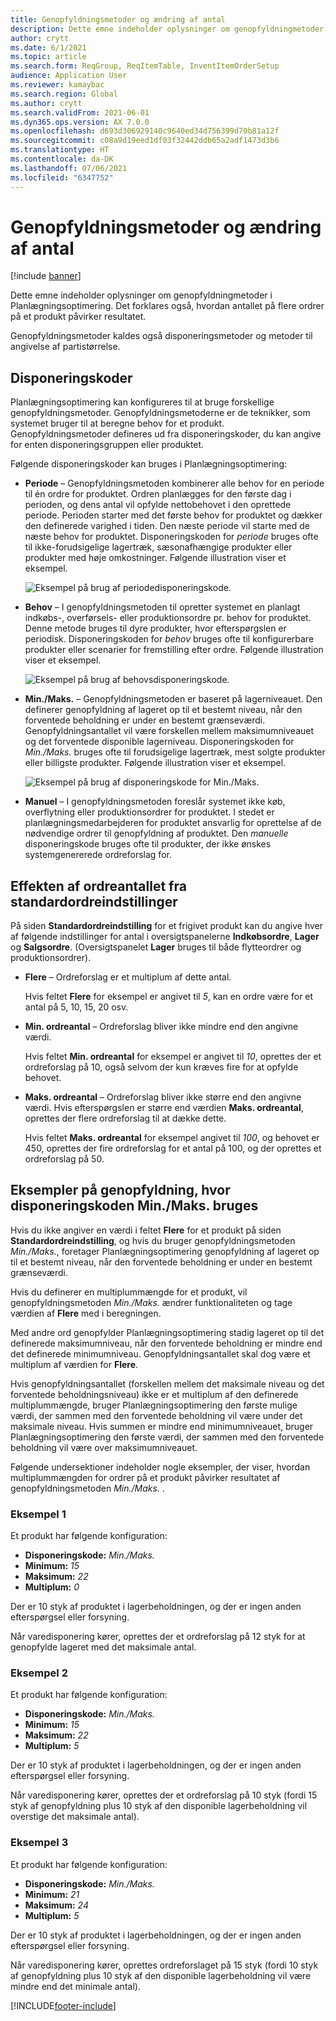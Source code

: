 ```yaml
---
title: Genopfyldningsmetoder og ændring af antal
description: Dette emne indeholder oplysninger om genopfyldningmetoder i Planlægningsoptimering. Det forklares også, hvordan antallet på flere ordrer på et produkt påvirker resultatet.
author: crytt
ms.date: 6/1/2021
ms.topic: article
ms.search.form: ReqGroup, ReqItemTable, InventItemOrderSetup
audience: Application User
ms.reviewer: kamaybac
ms.search.region: Global
ms.author: crytt
ms.search.validFrom: 2021-06-01
ms.dyn365.ops.version: AX 7.0.0
ms.openlocfilehash: d693d306929140c9640ed34d756399d70b81a12f
ms.sourcegitcommit: c08a9d19eed1df03f32442ddb65a2adf1473d3b6
ms.translationtype: HT
ms.contentlocale: da-DK
ms.lasthandoff: 07/06/2021
ms.locfileid: "6347752"
---
```

# <a name="replenishment-methods-and-quantity-modification"></a>Genopfyldningsmetoder og ændring af antal

[!include [banner](../../includes/banner.md)]

Dette emne indeholder oplysninger om genopfyldningmetoder i Planlægningsoptimering. Det forklares også, hvordan antallet på flere ordrer på et produkt påvirker resultatet.

Genopfyldningsmetoder kaldes også disponeringsmetoder og metoder til angivelse af partistørrelse.

## <a name="coverage-codes"></a>Disponeringskoder

Planlægningsoptimering kan konfigureres til at bruge forskellige genopfyldningsmetoder. Genopfyldningsmetoderne er de teknikker, som systemet bruger til at beregne behov for et produkt. Genopfyldningsmetoder defineres ud fra disponeringskoder, du kan angive for enten disponeringsgruppen eller produktet.

Følgende disponeringskoder kan bruges i Planlægningsoptimering:

- **Periode** – Genopfyldningsmetoden kombinerer alle behov for en periode til én ordre for produktet. Ordren planlægges for den første dag i perioden, og dens antal vil opfylde nettobehovet i den oprettede periode. Perioden starter med det første behov for produktet og dækker den definerede varighed i tiden. Den næste periode vil starte med de næste behov for produktet. Disponeringskoden for *periode* bruges ofte til ikke-forudsigelige lagertræk, sæsonafhængige produkter eller produkter med høje omkostninger. Følgende illustration viser et eksempel.

    ![Eksempel på brug af periodedisponeringskode.](./media/coverage-code-period.png "Eksempel på brug af periodedisponeringskode")

- **Behov** – I genopfyldningsmetoden til opretter systemet en planlagt indkøbs-, overførsels- eller produktionsordre pr. behov for produktet. Denne metode bruges til dyre produkter, hvor efterspørgslen er periodisk. Disponeringskoden for *behov* bruges ofte til konfigurerbare produkter eller scenarier for fremstilling efter ordre. Følgende illustration viser et eksempel.

    ![Eksempel på brug af behovsdisponeringskode.](./media/coverage-code-requirement.png "Eksempel på brug af behovsdisponeringskode")

- **Min./Maks.** – Genopfyldningsmetoden er baseret på lagerniveauet. Den definerer genopfyldning af lageret op til et bestemt niveau, når den forventede beholdning er under en bestemt grænseværdi. Genopfyldningsantallet vil være forskellen mellem maksimumniveauet og det forventede disponible lagerniveau. Disponeringskoden for *Min./Maks.* bruges ofte til forudsigelige lagertræk, mest solgte produkter eller billigste produkter. Følgende illustration viser et eksempel.

    ![Eksempel på brug af disponeringskode for Min./Maks.](./media/coverage-code-min-max.png "Eksempel på brug af disponeringskode for Min./Maks.")

- **Manuel** – I genopfyldningsmetoden foreslår systemet ikke køb, overflytning eller produktionsordrer for produktet. I stedet er planlægningsmedarbejderen for produktet ansvarlig for oprettelse af de nødvendige ordrer til genopfyldning af produktet. Den *manuelle* disponeringskode bruges ofte til produkter, der ikke ønskes systemgenererede ordreforslag for.

## <a name="impact-of-the-order-quantity-from-default-order-settings"></a>Effekten af ordreantallet fra standardordreindstillinger

På siden **Standardordreindstilling** for et frigivet produkt kan du angive hver af følgende indstillinger for antal i oversigtspanelerne **Indkøbsordre**, **Lager** og **Salgsordre**. (Oversigtspanelet **Lager** bruges til både flytteordrer og produktionsordrer).

- **Flere** – Ordreforslag er et multiplum af dette antal.

    Hvis feltet **Flere** for eksempel er angivet til *5*, kan en ordre være for et antal på 5, 10, 15, 20 osv.

- **Min. ordreantal** – Ordreforslag bliver ikke mindre end den angivne værdi.

    Hvis feltet **Min. ordreantal** for eksempel er angivet til *10*, oprettes der et ordreforslag på 10, også selvom der kun kræves fire for at opfylde behovet.

- **Maks. ordreantal** – Ordreforslag bliver ikke større end den angivne værdi. Hvis efterspørgslen er større end værdien **Maks. ordreantal**, oprettes der flere ordreforslag til at dække dette.

    Hvis feltet **Maks. ordreantal** for eksempel angivet til *100*, og behovet er 450, oprettes der fire ordreforslag for et antal på 100, og der oprettes et ordreforslag på 50.

## <a name="examples-of-replenishment-that-use-the-minmax-coverage-code"></a>Eksempler på genopfyldning, hvor disponeringskoden Min./Maks. bruges

Hvis du ikke angiver en værdi i feltet **Flere** for et produkt på siden **Standardordreindstilling**, og hvis du bruger genopfyldningsmetoden *Min./Maks.*, foretager Planlægningsoptimering genopfyldning af lageret op til et bestemt niveau, når den forventede beholdning er under en bestemt grænseværdi.

Hvis du definerer en multiplummængde for et produkt, vil genopfyldningsmetoden *Min./Maks.* ændrer funktionaliteten og tage værdien af **Flere** med i beregningen.

Med andre ord genopfylder Planlægningsoptimering stadig lageret op til det definerede maksimumniveau, når den forventede beholdning er mindre end det definerede minimumniveau. Genopfyldningsantallet skal dog være et multiplum af værdien for **Flere**.

Hvis genopfyldningsantallet (forskellen mellem det maksimale niveau og det forventede beholdningsniveau) ikke er et multiplum af den definerede multiplummængde, bruger Planlægningsoptimering den første mulige værdi, der sammen med den forventede beholdning vil være under det maksimale niveau. Hvis summen er mindre end minimumniveauet, bruger Planlægningsoptimering den første værdi, der sammen med den forventede beholdning vil være over maksimumniveauet.

Følgende undersektioner indeholder nogle eksempler, der viser, hvordan multiplummængden for ordrer på et produkt påvirker resultatet af genopfyldningsmetoden *Min./Maks.* .

### <a name="example-1"></a>Eksempel 1

Et produkt har følgende konfiguration:

- **Disponeringskode:** *Min./Maks.*
- **Minimum:** *15*
- **Maksimum:** *22*
- **Multiplum:** *0*

Der er 10 styk af produktet i lagerbeholdningen, og der er ingen anden efterspørgsel eller forsyning.

Når varedisponering kører, oprettes der et ordreforslag på 12 styk for at genopfylde lageret med det maksimale antal.

### <a name="example-2"></a>Eksempel 2

Et produkt har følgende konfiguration:

- **Disponeringskode:** *Min./Maks.*
- **Minimum:** *15*
- **Maksimum:** *22*
- **Multiplum:** *5*

Der er 10 styk af produktet i lagerbeholdningen, og der er ingen anden efterspørgsel eller forsyning.

Når varedisponering kører, oprettes der et ordreforslag på 10 styk (fordi 15 styk af genopfyldning plus 10 styk af den disponible lagerbeholdning vil overstige det maksimale antal).

### <a name="example-3"></a>Eksempel 3

Et produkt har følgende konfiguration:

- **Disponeringskode:** *Min./Maks.*
- **Minimum:** *21*
- **Maksimum:** *24*
- **Multiplum:** *5*

Der er 10 styk af produktet i lagerbeholdningen, og der er ingen anden efterspørgsel eller forsyning.

Når varedisponering kører, oprettes ordreforslaget på 15 styk (fordi 10 styk af genopfyldning plus 10 styk af den disponible lagerbeholdning vil være mindre end det minimale antal).

[!INCLUDE[footer-include](../../../includes/footer-banner.md)]
